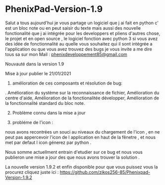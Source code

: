 # PhenixPad-Version-1.9
Salut a tous aujourd'hui je vous partage un logiciel que j ai fait en python c' est un bloc note ou en peut saisir du texte mais aussi des nouvelle fonctionalité que j ai intégrée   pour les developpers et pliens d'autres chose, le projet et en open source , le logiciel fonction avec python 3 si vous avez des idée de fonctionnalité au quelle vous souhaitez qui il sont intégrée a l'application ou que vous avez trouvez des bugs je vous invite a me dire tous sa sur mon Mail : phenixdeveloppement85@gmail.com



Nouvauté dans la version 1.9

Mise à jour publier le 21/01/2021

1. amélioration de ces composants et résolution de bug:

. Amélioration du système sur la reconnaissance de fichier, Amélioration du centre d'aide, Amélioration de la fonctionalitée développer, Amélioration de la fonctionnalité standard du bloc note.

2. Problème connu dans la mise a  jour

1. probléme de l'icon : 

nous avons recontrées un souci au niveaux du chargement de l'icon , en ne peut pas appercevoir l'icon de l application  en haut de la fênetre , et nous met par defaut l icon génerez par python . 

Nous somme actuellment entrain d'etudier sur ce bug  et nous vous publieron une mise a jour des que nous avons trouver la solution .

La nouvelle version 1.9.2 et enfin disponible pour que vous puissez vous la procurez cliquez juste ici : https://github.com/zikos256-85/Phenixpad-Version-1.9.2

